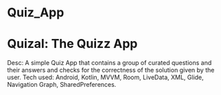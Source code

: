 # Quiz_App

# Quizal: The Quizz App
Desc: A simple Quiz App that contains a group of curated questions and their answers and checks for the correctness of the solution given by the user. 
Tech used: Android, Kotlin, MVVM, Room, LiveData, XML, Glide, Navigation Graph, SharedPreferences.
